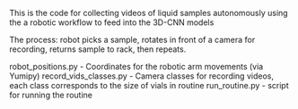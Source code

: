 This is the code for collecting videos of liquid samples autonomously using the a robotic workflow to feed into the 3D-CNN models

The process: robot picks a sample, rotates in front of a camera for recording, returns sample to rack, then repeats.

robot_positions.py - Coordinates for the robotic arm movements (via Yumipy)
record_vids_classes.py - Camera classes for recording videos, each class corresponds to the size of vials in routine
run_routine.py - script for running the routine
